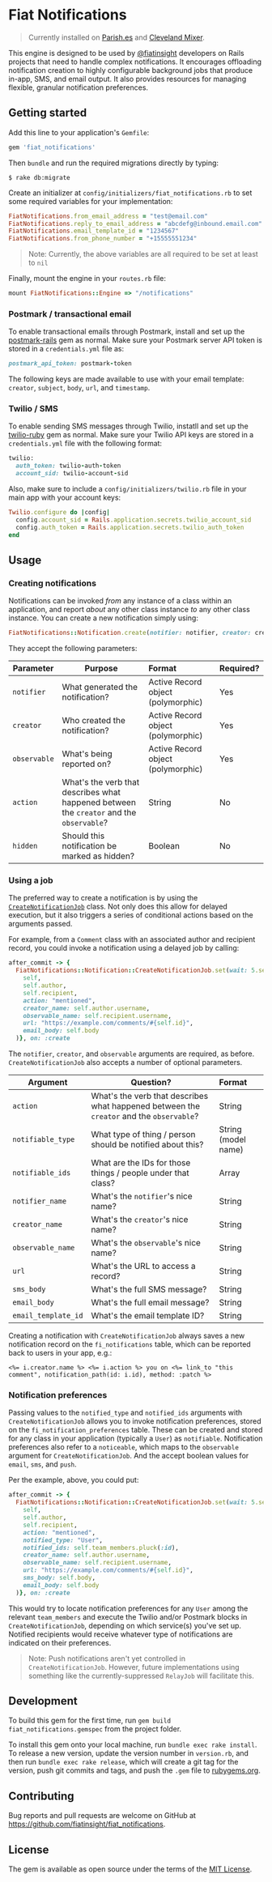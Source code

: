 # Fiat Notifications

> Currently installed on [Parish.es](https://github.com/fiatinsight/parish-app) and [Cleveland Mixer](https://github.com/fiatinsight/cleveland-mixer/).

This engine is designed to be used by [@fiatinsight](https://fiatinsight.com) developers on Rails projects that need to handle complex notifications. It encourages offloading notification creation to highly configurable background jobs that produce in-app, SMS, and email output. It also provides resources for managing flexible, granular notification preferences.

## Getting started

Add this line to your application's `Gemfile`:

```ruby
gem 'fiat_notifications'
```

Then `bundle` and run the required migrations directly by typing:

    $ rake db:migrate

Create an initializer at `config/initializers/fiat_notifications.rb` to set some required variables for your implementation:

```ruby
FiatNotifications.from_email_address = "test@email.com"
FiatNotifications.reply_to_email_address = "abcdefg@inbound.email.com"
FiatNotifications.email_template_id = "1234567"
FiatNotifications.from_phone_number = "+15555551234"
```

> Note: Currently, the above variables are all required to be set at least to `nil`

Finally, mount the engine in your `routes.rb` file:

```ruby
mount FiatNotifications::Engine => "/notifications"
```

### Postmark / transactional email

To enable transactional emails through Postmark, install and set up the [postmark-rails](https://github.com/wildbit/postmark-rails) gem as normal. Make sure your Postmark server API token is stored in a `credentials.yml` file as:

```ruby
postmark_api_token: postmark-token
```

The following keys are made available to use with your email template: `creator`, `subject`, `body`, `url`, and `timestamp`.

### Twilio / SMS

To enable sending SMS messages through Twilio, instatll and set up the [twilio-ruby](https://github.com/twilio/twilio-ruby) gem as normal. Make sure your Twilio API keys are stored in a `credentials.yml` file with the following format:

```ruby
twilio:
  auth_token: twilio-auth-token
  account_sid: twilio-account-sid
```

Also, make sure to include a `config/initializers/twilio.rb` file in your main app with your account keys:

```ruby
Twilio.configure do |config|
  config.account_sid = Rails.application.secrets.twilio_account_sid
  config.auth_token = Rails.application.secrets.twilio_auth_token
end
```

## Usage

### Creating notifications

Notifications can be invoked _from_ any instance of a class within an application, and report _about_ any other class instance _to_ any other class instance. You can create a new notification simply using:

```ruby
FiatNotifications::Notification.create(notifier: notifier, creator: creator, observable: observable, action: action)
```

They accept the following parameters:

| Parameter   |      Purpose      | Format | Required?
|----------|-------------|:----|:---|
| `notifier` |  What generated the notification? | Active Record object (polymorphic) | Yes
| `creator` |    Who created the notification?   | Active Record object (polymorphic) | Yes
| `observable` | What's being reported on? | Active Record object (polymorphic) | Yes
| `action` | What's the verb that describes what happened between the `creator` and the `observable`? | String | No
| `hidden` |  Should this notification be marked as hidden? | Boolean | No

### Using a job

The preferred way to create a notification is by using the [`CreateNotificationJob`](https://github.com/fiatinsight/fiat_notifications/blob/master/app/jobs/fiat_notifications/notification/create_notification_job.rb) class. Not only does this allow for delayed execution, but it also triggers a series of conditional actions based on the arguments passed.

For example, from a `Comment` class with an associated author and recipient record, you could invoke a notification using a delayed job by calling:

```ruby
after_commit -> {
  FiatNotifications::Notification::CreateNotificationJob.set(wait: 5.seconds).perform_later(
    self,
    self.author,
    self.recipient,
    action: "mentioned",
    creator_name: self.author.username,
    observable_name: self.recipient.username,
    url: "https://example.com/comments/#{self.id}",
    email_body: self.body
  )}, on: :create
```

The `notifier`, `creator`, and `observable` arguments are required, as before. `CreateNotificationJob` also accepts a number of optional parameters.

| Argument   |      Question?      | Format
|----------|-------------|:----|
| `action` | What's the verb that describes what happened between the `creator` and the `observable`? | String
| `notifiable_type` | What type of thing / person should be notified about this? | String (model name)
| `notifiable_ids` | What are the IDs for those things / people under that class? | Array
| `notifier_name` | What's the `notifier`'s nice name? | String
| `creator_name` | What's the `creator`'s nice name? | String
| `observable_name` | What's the `observable`'s nice name? | String
| `url` | What's the URL to access a record? | String
| `sms_body` | What's the full SMS message? | String
| `email_body` | What's the full email message? | String
| `email_template_id` | What's the email template ID? | String

Creating a notification with `CreateNotificationJob` always saves a new notification record on the `fi_notifications` table, which can be reported back to users in your app, e.g.:

```
<%= i.creator.name %> <%= i.action %> you on <%= link_to "this comment", notification_path(id: i.id), method: :patch %>
```

### Notification preferences

Passing values to the `notified_type` and `notified_ids` arguments with `CreateNotificationJob` allows you to invoke notification preferences, stored on the `fi_notification_preferences` table. These can be created and stored for any class in your application (typically a `User`) as `notifiable`. Notification preferences also refer to a `noticeable`, which maps to the `observable` argument for `CreateNotificationJob`. And the accept boolean values for `email`, `sms`, and `push`.

Per the example, above, you could put:

```ruby
after_commit -> {
  FiatNotifications::Notification::CreateNotificationJob.set(wait: 5.seconds).perform_later(
    self,
    self.author,
    self.recipient,
    action: "mentioned",
    notified_type: "User",
    notified_ids: self.team_members.pluck(:id),
    creator_name: self.author.username,
    observable_name: self.recipient.username,
    url: "https://example.com/comments/#{self.id}",
    sms_body: self.body,
    email_body: self.body
  )}, on: :create
```

This would try to locate notification preferences for any `User` among the relevant `team_members` and execute the Twilio and/or Postmark blocks in `CreateNotificationJob`, depending on which service(s) you've set up. Notified recipients would receive whatever type of notifications are indicated on their preferences.

> Note: Push notifications aren't yet controlled in `CreateNotificationJob`. However, future implementations using something like the currently-suppressed `RelayJob` will facilitate this.

## Development

To build this gem for the first time, run `gem build fiat_notifications.gemspec` from the project folder.

To install this gem onto your local machine, run `bundle exec rake install`. To release a new version, update the version number in `version.rb`, and then run `bundle exec rake release`, which will create a git tag for the version, push git commits and tags, and push the `.gem` file to [rubygems.org](https://rubygems.org).

## Contributing

Bug reports and pull requests are welcome on GitHub at https://github.com/fiatinsight/fiat_notifications.

## License

The gem is available as open source under the terms of the [MIT License](https://opensource.org/licenses/MIT).
